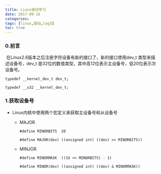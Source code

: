 ```yaml
---
title: Liunx驱动学习
date: 2017-09-16
categories: 
tags: [linux,驱动,tag3] 
toc: true
---
```


 

### 0.前言

​	在Linux2.6版本之后注册字符设备有新的接口了，新的接口使用dev_t 类型来描述设备号，dev_t 是32位的数值类型，其中高12位表示主设备号，低20位表示次设备号。

`typedef __kernel_dev_t	dev_t;`

`typedef __u32 __kernel_dev_t;`

<!-- more -->
### 1.获取设备号

- Linux内核中使用两个宏定义来获取主设备号和从设备号

  - MAJOR

    `#define MINORBITS	20`

    `#define MAJOR(dev)	((unsigned int) ((dev) >> MINORBITS))`

  + MINJOR

    `#define MINORMASK	((1U << MINORBITS) - 1)`

    `#define MINOR(dev)	((unsigned int) ((dev) & MINORMASK))`





















